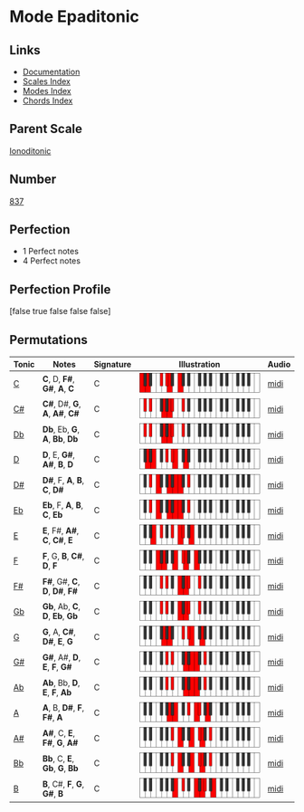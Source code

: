 # Mode Epaditonic

## Links

- [Documentation](index.md)
- [Scales Index](Scales.md)
- [Modes Index](Modes.md)
- [Chords Index](Chords.md)

## Parent Scale

[Ionoditonic](ScaleIonoditonic.md)

## Number

[837](https://ianring.com/musictheory/scales/837)

## Perfection

- 1 Perfect notes
- 4 Perfect notes

## Perfection Profile

[false true false false false]

## Permutations

| Tonic | Notes | Signature | Illustration | Audio |
|-------|-------|-----------|--------------|-------|
| [C](ModeCNaturalEpaditonic.md) | **C**, D, **F#**, **G#**, **A**, **C** | C | ![CNaturalEpaditonic](ModeCNaturalEpaditonic.png) | [midi](https://github.com/edipermadi/music/blob/main/docs/ModeCNaturalEpaditonic.mid?raw=true) |
| [C#](ModeCSharpEpaditonic.md) | **C#**, D#, **G**, **A**, **A#**, **C#** | C | ![CSharpEpaditonic](ModeCSharpEpaditonic.png) | [midi](https://github.com/edipermadi/music/blob/main/docs/ModeCSharpEpaditonic.mid?raw=true) |
| [Db](ModeDFlatEpaditonic.md) | **Db**, Eb, **G**, **A**, **Bb**, **Db** | C | ![DFlatEpaditonic](ModeDFlatEpaditonic.png) | [midi](https://github.com/edipermadi/music/blob/main/docs/ModeDFlatEpaditonic.mid?raw=true) |
| [D](ModeDNaturalEpaditonic.md) | **D**, E, **G#**, **A#**, **B**, **D** | C | ![DNaturalEpaditonic](ModeDNaturalEpaditonic.png) | [midi](https://github.com/edipermadi/music/blob/main/docs/ModeDNaturalEpaditonic.mid?raw=true) |
| [D#](ModeDSharpEpaditonic.md) | **D#**, F, **A**, **B**, **C**, **D#** | C | ![DSharpEpaditonic](ModeDSharpEpaditonic.png) | [midi](https://github.com/edipermadi/music/blob/main/docs/ModeDSharpEpaditonic.mid?raw=true) |
| [Eb](ModeEFlatEpaditonic.md) | **Eb**, F, **A**, **B**, **C**, **Eb** | C | ![EFlatEpaditonic](ModeEFlatEpaditonic.png) | [midi](https://github.com/edipermadi/music/blob/main/docs/ModeEFlatEpaditonic.mid?raw=true) |
| [E](ModeENaturalEpaditonic.md) | **E**, F#, **A#**, **C**, **C#**, **E** | C | ![ENaturalEpaditonic](ModeENaturalEpaditonic.png) | [midi](https://github.com/edipermadi/music/blob/main/docs/ModeENaturalEpaditonic.mid?raw=true) |
| [F](ModeFNaturalEpaditonic.md) | **F**, G, **B**, **C#**, **D**, **F** | C | ![FNaturalEpaditonic](ModeFNaturalEpaditonic.png) | [midi](https://github.com/edipermadi/music/blob/main/docs/ModeFNaturalEpaditonic.mid?raw=true) |
| [F#](ModeFSharpEpaditonic.md) | **F#**, G#, **C**, **D**, **D#**, **F#** | C | ![FSharpEpaditonic](ModeFSharpEpaditonic.png) | [midi](https://github.com/edipermadi/music/blob/main/docs/ModeFSharpEpaditonic.mid?raw=true) |
| [Gb](ModeGFlatEpaditonic.md) | **Gb**, Ab, **C**, **D**, **Eb**, **Gb** | C | ![GFlatEpaditonic](ModeGFlatEpaditonic.png) | [midi](https://github.com/edipermadi/music/blob/main/docs/ModeGFlatEpaditonic.mid?raw=true) |
| [G](ModeGNaturalEpaditonic.md) | **G**, A, **C#**, **D#**, **E**, **G** | C | ![GNaturalEpaditonic](ModeGNaturalEpaditonic.png) | [midi](https://github.com/edipermadi/music/blob/main/docs/ModeGNaturalEpaditonic.mid?raw=true) |
| [G#](ModeGSharpEpaditonic.md) | **G#**, A#, **D**, **E**, **F**, **G#** | C | ![GSharpEpaditonic](ModeGSharpEpaditonic.png) | [midi](https://github.com/edipermadi/music/blob/main/docs/ModeGSharpEpaditonic.mid?raw=true) |
| [Ab](ModeAFlatEpaditonic.md) | **Ab**, Bb, **D**, **E**, **F**, **Ab** | C | ![AFlatEpaditonic](ModeAFlatEpaditonic.png) | [midi](https://github.com/edipermadi/music/blob/main/docs/ModeAFlatEpaditonic.mid?raw=true) |
| [A](ModeANaturalEpaditonic.md) | **A**, B, **D#**, **F**, **F#**, **A** | C | ![ANaturalEpaditonic](ModeANaturalEpaditonic.png) | [midi](https://github.com/edipermadi/music/blob/main/docs/ModeANaturalEpaditonic.mid?raw=true) |
| [A#](ModeASharpEpaditonic.md) | **A#**, C, **E**, **F#**, **G**, **A#** | C | ![ASharpEpaditonic](ModeASharpEpaditonic.png) | [midi](https://github.com/edipermadi/music/blob/main/docs/ModeASharpEpaditonic.mid?raw=true) |
| [Bb](ModeBFlatEpaditonic.md) | **Bb**, C, **E**, **Gb**, **G**, **Bb** | C | ![BFlatEpaditonic](ModeBFlatEpaditonic.png) | [midi](https://github.com/edipermadi/music/blob/main/docs/ModeBFlatEpaditonic.mid?raw=true) |
| [B](ModeBNaturalEpaditonic.md) | **B**, C#, **F**, **G**, **G#**, **B** | C | ![BNaturalEpaditonic](ModeBNaturalEpaditonic.png) | [midi](https://github.com/edipermadi/music/blob/main/docs/ModeBNaturalEpaditonic.mid?raw=true) |
